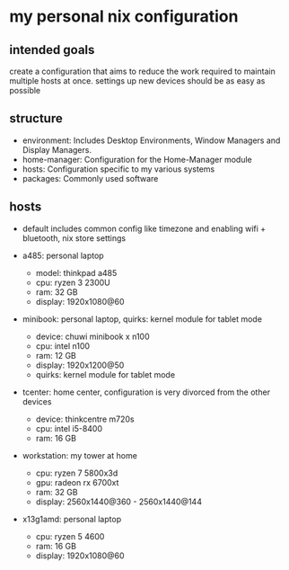 # my personal nix configuration
## intended goals
create a configuration that aims to reduce the work required to maintain multiple hosts at once. settings up new devices should be as easy as possible 

## structure
- environment: Includes Desktop Environments, Window Managers and Display Managers.
- home-manager: Configuration for the Home-Manager module
- hosts: Configuration specific to my various systems
- packages: Commonly used software

## hosts
- default
  includes common config like timezone and enabling wifi + bluetooth, nix store settings

- a485: personal laptop
    - model: thinkpad a485
    - cpu: ryzen 3 2300U
    - ram: 32 GB
    - display: 1920x1080@60

- minibook: personal laptop, quirks: kernel module for tablet mode
    - device: chuwi minibook x n100
    - cpu: intel n100
    - ram: 12 GB
    - display: 1920x1200@50
    - quirks: kernel module for tablet mode

- tcenter: home center, configuration is very divorced from the other devices
    - device: thinkcentre m720s
    - cpu: intel i5-8400
    - ram: 16 GB

- workstation: my tower at home
    - cpu: ryzen 7 5800x3d
    - gpu: radeon rx 6700xt
    - ram: 32 GB
    - display: 2560x1440@360 - 2560x1440@144

- x13g1amd: personal laptop
    - cpu: ryzen 5 4600
    - ram: 16 GB
    - display: 1920x1080@60
